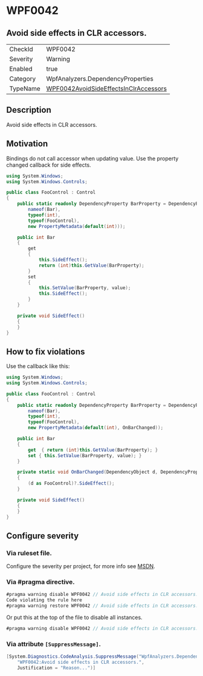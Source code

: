 # WPF0042
## Avoid side effects in CLR accessors.

<!-- start generated table -->
<table>
<tr>
  <td>CheckId</td>
  <td>WPF0042</td>
</tr>
<tr>
  <td>Severity</td>
  <td>Warning</td>
</tr>
<tr>
  <td>Enabled</td>
  <td>true</td>
</tr>
<tr>
  <td>Category</td>
  <td>WpfAnalyzers.DependencyProperties</td>
</tr>
<tr>
  <td>TypeName</td>
  <td><a href="https://github.com/DotNetAnalyzers/WpfAnalyzers/blob/master/WpfAnalyzers.Analyzers/WPF0042AvoidSideEffectsInClrAccessors.cs">WPF0042AvoidSideEffectsInClrAccessors</a></td>
</tr>
</table>
<!-- end generated table -->

## Description

Avoid side effects in CLR accessors.

## Motivation

Bindings do not call accessor when updating value. Use the property changed callback for side effects.

```c#
using System.Windows;
using System.Windows.Controls;

public class FooControl : Control
{
    public static readonly DependencyProperty BarProperty = DependencyProperty.Register(
        nameof(Bar),
        typeof(int),
        typeof(FooControl),
        new PropertyMetadata(default(int)));

    public int Bar
    {
        get
        {
            this.SideEffect();
            return (int)this.GetValue(BarProperty);
        }
        set
        {
            this.SetValue(BarProperty, value);
            this.SideEffect();
        }
    }

    private void SideEffect()
    {
    }
}
```

## How to fix violations

Use the callback like this:

```c#
using System.Windows;
using System.Windows.Controls;

public class FooControl : Control
{
    public static readonly DependencyProperty BarProperty = DependencyProperty.Register(
        nameof(Bar),
        typeof(int),
        typeof(FooControl),
        new PropertyMetadata(default(int), OnBarChanged));

    public int Bar
    {
        get  { return (int)this.GetValue(BarProperty); }
        set { this.SetValue(BarProperty, value); }
    }

    private static void OnBarChanged(DependencyObject d, DependencyPropertyChangedEventArgs e)
    {
	    (d as FooControl)?.SideEffect();
    }

	private void SideEffect()
    {
    }
}
```

<!-- start generated config severity -->
## Configure severity

### Via ruleset file.

Configure the severity per project, for more info see [MSDN](https://msdn.microsoft.com/en-us/library/dd264949.aspx).

### Via #pragma directive.
```C#
#pragma warning disable WPF0042 // Avoid side effects in CLR accessors.
Code violating the rule here
#pragma warning restore WPF0042 // Avoid side effects in CLR accessors.
```

Or put this at the top of the file to disable all instances.
```C#
#pragma warning disable WPF0042 // Avoid side effects in CLR accessors.
```

### Via attribute `[SuppressMessage]`.

```C#
[System.Diagnostics.CodeAnalysis.SuppressMessage("WpfAnalyzers.DependencyProperties", 
    "WPF0042:Avoid side effects in CLR accessors.", 
    Justification = "Reason...")]
```
<!-- end generated config severity -->